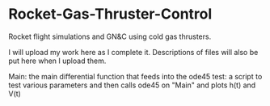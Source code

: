 # Rocket-Gas-Thruster-Control
Rocket flight simulations and GN&amp;C using cold gas thrusters.

I will upload my work here as I complete it. Descriptions of files will also be put here when I upload them.


Main: the main differential function that feeds into the ode45
test: a script to test various parameters and then calls ode45 on "Main" and plots h(t) and V(t)
